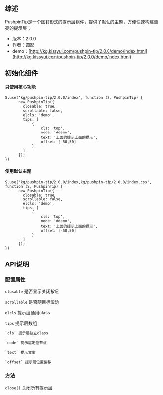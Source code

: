 ## 综述

PushpinTip是一个图钉形式的提示层组件，提供了默认的主题，方便快速构建漂亮的提示层；

* 版本：2.0.0
* 作者：圆影
* demo：[http://kg.kissyui.com/pushpin-tip/2.0.0/demo/index.html](http://kg.kissyui.com/pushpin-tip/2.0.0/demo/index.html)

## 初始化组件
        
#### 只使用核心功能

    S.use('kg/pushpin-tip/2.0.0/index', function (S, PushpinTip) {
          new PushpinTip({
            closable: true,
            scrollable: false,
            elcls: 'demo',
            tips: [
                {
                    cls: 'top',
                    node: '#demo',
                    text: '上面的提示上面的提示',
                    offset: [-50,50]
                }
            ]
          });
    })
        
#### 使用默认主题

    S.use('kg/pushpin-tip/2.0.0/index,kg/pushpin-tip/2.0.0/index.css', function (S, PushpinTip) {
          new PushpinTip({
            closable: true,
            scrollable: false,
            elcls: 'demo',
            tips: [
                {
                    cls: 'top',
                    node: '#demo',
                    text: '上面的提示上面的提示',
                    offset: [-50,50]
                }
            ]
          });
    })
    
    

## API说明

### 配置属性

`closable` 是否显示关闭按钮

`scrollable` 是否随目标滚动

`elcls` 提示层通用class

`tips` 提示层数组

    `cls` 提示层独立class

    `node` 提示层定位节点

    `text` 提示文案

    `offset` 提示层位置偏移

### 方法

`close()` 关闭所有提示层